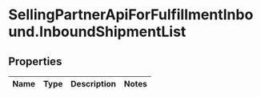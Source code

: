 # SellingPartnerApiForFulfillmentInbound.InboundShipmentList

## Properties
Name | Type | Description | Notes
------------ | ------------- | ------------- | -------------
